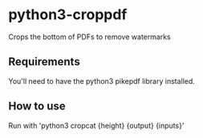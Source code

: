 # python3-croppdf
Crops the bottom of PDFs to remove watermarks

## Requirements
You'll need to have the python3 pikepdf library installed.

## How to use
Run with 'python3 cropcat {height} {output} {inputs}'
